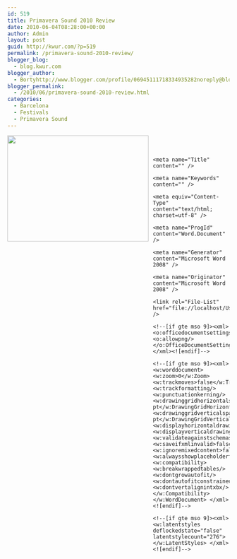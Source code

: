 ```yaml
---
id: 519
title: Primavera Sound 2010 Review
date: 2010-06-04T08:28:00+00:00
author: Admin
layout: post
guid: http://kwur.com/?p=519
permalink: /primavera-sound-2010-review/
blogger_blog:
  - blog.kwur.com
blogger_author:
  - Bortyhttp://www.blogger.com/profile/06945111718334935282noreply@blogger.com
blogger_permalink:
  - /2010/06/primavera-sound-2010-review.html
categories:
  - Barcelona
  - Festivals
  - Primavera Sound
---
```

<div class="pf-content">
  <p>
    <a onblur="try {parent.deselectBloggerImageGracefully();} catch(e) {}" href="http://4.bp.blogspot.com/_1fO5jUMNQ74/TAi5wuwbB2I/AAAAAAAADVY/1Ibip7jTT-g/s1600/IMG_0762.JPG"><img style="float: left; margin: 0pt 10px 10px 0pt; cursor: pointer; width: 320px; height: 240px;" src="http://4.bp.blogspot.com/_1fO5jUMNQ74/TAi5wuwbB2I/AAAAAAAADVY/1Ibip7jTT-g/s320/IMG_0762.JPG" alt="" id="BLOGGER_PHOTO_ID_5478833193532196706" border="0" /></a><br /> <br />
    
    <meta name="Title" content="" />
    
    <meta name="Keywords" content="" />
    
    <meta equiv="Content-Type" content="text/html; charset=utf-8" />
    
    <meta name="ProgId" content="Word.Document" />
    
    <meta name="Generator" content="Microsoft Word 2008" />
    
    <meta name="Originator" content="Microsoft Word 2008" />
    
    <link rel="File-List" href="file://localhost/Users/Michael/Library/Caches/TemporaryItems/msoclip/0clip_filelist.xml" />
    
    <!--[if gte mso 9]><xml>  <o:officedocumentsettings>   <o:allowpng/>  </o:OfficeDocumentSettings> </xml><![endif]-->
    
    <!--[if gte mso 9]><xml>  <w:worddocument>   <w:zoom>0</w:Zoom>   <w:trackmoves>false</w:TrackMoves>   <w:trackformatting/>   <w:punctuationkerning/>   <w:drawinggridhorizontalspacing>18 pt</w:DrawingGridHorizontalSpacing>   <w:drawinggridverticalspacing>18 pt</w:DrawingGridVerticalSpacing>   <w:displayhorizontaldrawinggridevery>0</w:DisplayHorizontalDrawingGridEvery>   <w:displayverticaldrawinggridevery>0</w:DisplayVerticalDrawingGridEvery>   <w:validateagainstschemas/>   <w:saveifxmlinvalid>false</w:SaveIfXMLInvalid>   <w:ignoremixedcontent>false</w:IgnoreMixedContent>   <w:alwaysshowplaceholdertext>false</w:AlwaysShowPlaceholderText>   <w:compatibility>    <w:breakwrappedtables/>    <w:dontgrowautofit/>    <w:dontautofitconstrainedtables/>    <w:dontvertalignintxbx/>   </w:Compatibility>  </w:WordDocument> </xml><![endif]-->
    
    <!--[if gte mso 9]><xml>  <w:latentstyles deflockedstate="false" latentstylecount="276">  </w:LatentStyles> </xml><![endif]-->
  </p>
  
  <p>
    <!--[if gte mso 10]> 



 <![endif]-->
    
    <!--StartFragment-->
  </p>
  
  <p class="MsoNormal">
    The Primavera Sound Festival set along the Mediterranean Sea in an urban park in Barcelona, Spain marks the triumphant evolution from summer touring festivals to summer destination festivals.<span style=""> </span>Primavera Sound in its 10<sup>th</sup> year has perfected its current formula of hosting promising indie musicians alongside pioneering artists, all in a multicultural European city located along the Med and guarded by the Collserola mountain range.
  </p>
  
  <p class="MsoNormal">
    <o:p> </o:p>
  </p>
  
  <p class="MsoNormal">
    As for the venue itself – the Parc Del Forum is exactly the type of urban park that pulls off an incredible music festival. I must point out that the venue is quit dynamic, as it was hosted an Andalucían Fair a month ago which largely consisted of Sevillana Dancers and Seafood restaurants. For Primavera, the park fit 10 stages across the entire grounds, which all had a unique format and size, and provided comfortable space to get close to the stage, sit within an amphitheater, or just lay out on the grass.<a onblur="try {parent.deselectBloggerImageGracefully();} catch(e) {}" href="http://2.bp.blogspot.com/_1fO5jUMNQ74/TAi7Fmn14UI/AAAAAAAADVo/Ohe0C4-NTmU/s1600/IMG_0754.JPG"><img style="float: right; margin: 0pt 0pt 10px 10px; cursor: pointer; width: 274px; height: 206px;" src="http://2.bp.blogspot.com/_1fO5jUMNQ74/TAi7Fmn14UI/AAAAAAAADVo/Ohe0C4-NTmU/s320/IMG_0754.JPG" alt="" id="BLOGGER_PHOTO_ID_5478834651637604674" border="0" /></a>
  </p>
  
  <p class="MsoNormal">
    <o:p> </o:p>
  </p>
  
  <p class="MsoNormal">
    The thousands of attendees from all over the world echoed the diverse lineup of artists hailing from across the globe. However, without a doubt the Spanish vibe was undeniably present from the Sounds from Spain mini-festival held at one of the stages to the delightful gazpacho and jamon iberico tasting.
  </p>
  
  <p class="MsoNormal">
    <o:p> </o:p>
  </p>
  
  <p class="MsoNormal">
  </p>
  
  <p class="MsoNormal">
  </p>
  
  <p class="MsoNormal">
    Across the three day festival – I was lucky to see great sets from many bands, some whom I have seen before and other I plan to see may more times and hopefully next year again at Primavera Sound.<br />
  </p>
  
  <p class="MsoNormal">
  </p>
  
  <p class="MsoNormal">
  </p>
  
  <p class="MsoNormal">
    <o:p> </o:p>
  </p>
  
  <p class="MsoNormal">
    Day 1 – Thursday.
  </p>
  
  <p class="MsoNormal">
    <o:p> </o:p>
  </p>
  
  <p class="MsoNormal">
    I could clearly hear Patrick Stickles’ of Titus Andronicus voice pouring out of the Pitchfork Stage all the way to the entry gates as I geared for the first set of the weekend. Titus Andronicus brought their album “The Monitor” to life on stage with their anthemic songs and the crowd responded with sing-a-long and a constant flow of fist pumps. I would be remiss in not mentioning the last time I heard Patrick sing was at a community center in Glen Rock, NJ over 9 years ago while still in high school – he’s been rocking for a while. . Later at the same stage the Smith Westerns brought their groovy garage-rock feel to the stage – reminding everyone once again to rock and have a good time.
  </p>
  
  <p class="MsoNormal">
  </p>
  
  <p class="MsoNormal">
    <o:p> </o:p>
  </p>
  
  <p class="MsoNormal">
    At the Ray-Ban Stage The XX lulled me
  </p>
  
  <p class="MsoNormal">
    lodic songs came out as clean and precise as they do on record, but I think their sound would exude an even greater “cool” in the small club format or perhaps a church basement in North London. Next up, Kevin Drew of Broken Social Scene implored the crowd to have a good time and drink lots of water, and while the crowd hesitated to swap in H20 for San Miguel beer, they re<a onblur="try {parent.deselectBloggerImageGracefully();} catch(e) {}" href="http://1.bp.blogspot.com/_1fO5jUMNQ74/TAi6a5fbmeI/AAAAAAAADVg/UF2-iLUwaF0/s1600/IMG_0717.JPG"><img style="float: right; margin: 0pt 0pt 10px 10px; cursor: pointer; width: 267px; height: 201px;" src="http://1.bp.blogspot.com/_1fO5jUMNQ74/TAi6a5fbmeI/AAAAAAAADVg/UF2-iLUwaF0/s320/IMG_0717.JPG" alt="" id="BLOGGER_PHOTO_ID_5478833917968226786" border="0" /></a>sponded to the furious guitars, drums and vocals of BSS. I think at one point there were 10 people on stage all clearly maestros of their own instruments and somehow managing to produce cohesive songs filled with crescendos. “It’s All gonna break” and the new instrumental sensation “Meet me in the Basement” showcased their loud building sound across guitars, strings (provided by Owen Pallet), horns, and drums and skill to sooth
  </p>
  
  <p class="MsoNormal">
    e and rock a festival.
  </p>
  
  <p class="MsoNormal">
  </p>
  
  <p class="MsoNormal">
    <o:p> </o:p>
  </p>
  
  <p class="MsoNormal">
    By the time BSS finished their set, almost all fans migrated towards the San Miguel stage for one of the weekend’s headliners Pavement. <span style=""> </span>Opening with their semi-commercial hit “Cut Your hair” the audience lit up to Stephen Malkmus’ shredding guitar and echoed back their own “ooh-ooh-oohs”. Pavement supplied a giddy crowd a run through of classics from Slanted and Enchanted and Crooked Rain, Crooked Rain. During “In the Mouth a Desert” the audience couldn’t cease jumping, dancing, and mirroring the huge grins strewn across the members of Pavement.<br />
  </p>
  
  <p class="MsoNormal">
  </p>
  
  <p class="MsoNormal">
    <o:p> </o:p>
  </p>
  
  <p class="MsoNormal">
    Pavement’ set could have been the perfect nightcap if Delorean didn’t have a 2:30 set scheduled back on the Pitchfork stage. I took in one more set from these Balearic-dance rockers hailing from the Basque region of Spain. Their songs like “Seasun” and “Endless Sunset” reminded us all that we were in Barcelona, Spain, steps away from the Me
  </p>
  
  <p class="MsoNormal">
    diterranean Sea, and embarking on a great summer.
  </p>
  
  <p class="MsoNormal">
    <a onblur="try  {parent.deselectBloggerImageGracefully();} catch(e) {}" href="http://2.bp.blogspot.com/_1fO5jUMNQ74/TAi7b200sWI/AAAAAAAADVw/qhDiOtwABuc/s1600/IMG_0733.JPG"><img style="float: left; margin: 0pt 10px 10px 0pt; cursor: pointer; width: 320px; height: 190px;" src="http://2.bp.blogspot.com/_1fO5jUMNQ74/TAi7b200sWI/AAAAAAAADVw/qhDiOtwABuc/s320/IMG_0733.JPG" alt="" id="BLOGGER_PHOTO_ID_5478835033944142178" border="0" /></a>
  </p>
  
  <p>
  </p>
  
  <p class="MsoNormal">
    <o:p> </o:p>
  </p>
  
  <p class="MsoNormal">
    More to Come on Friday and Saturday from the Primavera Sound Festival.
  </p>
  
  <p class="MsoNormal">
    <span style=""> </span>
  </p>
  
  <p>
    <!--EndFragment-->
  </p>
</div>